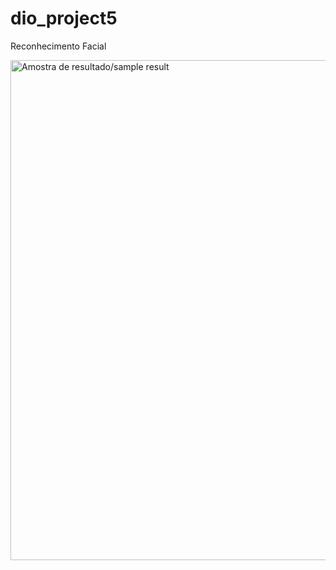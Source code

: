 # dio_project5
Reconhecimento Facial


<img src="https://drive.google.com/uc?id=1guS8_GhB0K1KXm8xon0nnFhLBuYOJSUL" alt="Amostra de resultado/sample result" width="800" />


